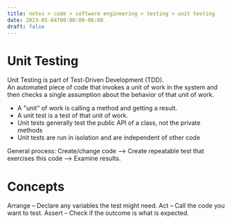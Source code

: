 ```yaml
---
title: notes > code > software engineering > testing > unit testing
date: 2023-05-04T00:00:00-06:00
draft: false
---
```


# Unit Testing
Unit Testing is part of Test-Driven Development (TDD).  
An automated piece of code that invokes a unit of work in the system and then checks a single assumption about the behavior of that unit of work.
- A "unit" of work is calling a method and getting a result.
- A unit test is a test of that unit of work.
- Unit tests generally test the public API of a class, not the private methods
- Unit tests are run in isolation and are independent of other code

General process: Create/change code —> Create repeatable test that exercises this code —> Examine results.

# Concepts
Arrange – Declare any variables the test might need.
Act – Call the code you want to test.
Assert – Check if the outcome is what is expected.
